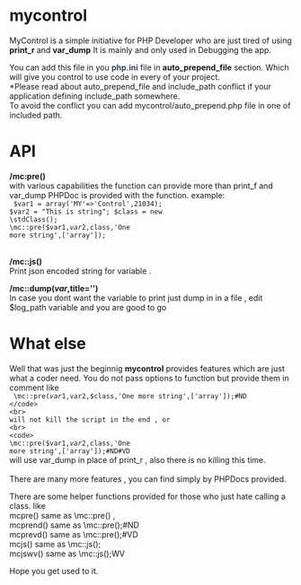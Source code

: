 # mycontrol

MyControl is a simple initiative for PHP Developer who are just tired of using <b> print_r </b> and <b>var_dump</b>
It is mainly and only used in Debugging the app.

You can add this file in you <b style='color:#345'>php.ini</b> file in <b>auto_prepend_file</b> section.
Which will give you control to use code in every of your project. <br>
*Please read about auto_prepend_file and include_path conflict if your application defining include_path somewhere.<br>
To avoid the conflict you can add mycontrol/auto_prepend.php file in one of included path.

# API

<b>/mc:pre()</b><br/>
with various capabilities the function can provide more than print_f and var_dump
PHPDoc is provided with the function.
example:
<br>
<code>
  $var1 = array('MY'=>'Control',21034);
  $var2 = "This is string";
  $class = new \stdClass();
  \mc::pre($var1,$var2,$class,'One more string',['array']);
</code>

<br/>
<b>/mc::js()</b><br>
Print json encoded string for variable .
<br>

<b>/mc::dump($var,$title='')</b> <br>
In case you dont want the variable to print just dump in in a file , edit $log_path variable and you are good to go
<br>

# What else
Well that was just the beginnig <b>mycontrol</b> provides features which are just what a coder need.
You do not pass options to function but provide them in comment like <br>
<code>
  \mc::pre($var1,$var2,$class,'One more string',['array']);#ND
</code>
<br>
will not kill the script in the end , or
<br>
<code>
  \mc::pre($var1,$var2,$class,'One more string',['array']);#ND#VD
</code>
<br>
will use var_dump in place of print_r , also there is no killing this time.
<br>
<br>
There are many more features , you can find simply by PHPDocs provided.

There are some helper functions provided for those who just hate calling a class.
like
<br>
mcpre() same as \mc::pre() ,
<br>
mcprend() same as \mc::pre();#ND
<br>
mcprevd() same as \mc::pre();#VD
<br>
mcjs() same as \mc::js();
<br>
mcjswv() same as \mc::js();WV
<br>

Hope you get used to it.


